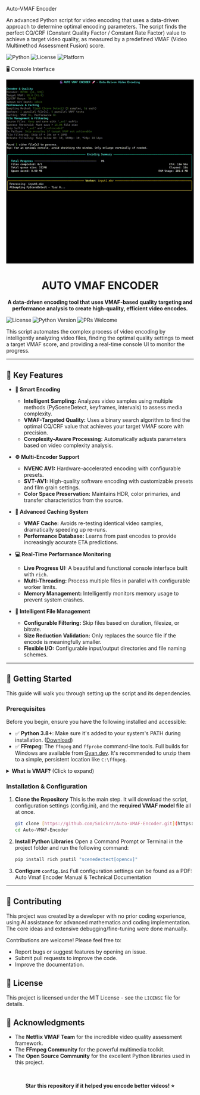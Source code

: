 Auto-VMAF Encoder

An advanced Python script for video encoding that uses a data-driven approach to determine optimal encoding parameters. The script finds the perfect CQ/CRF (Constant Quality Factor / Constant Rate Factor) value to achieve a target video quality, as measured by a predefined VMAF (Video Multimethod Assessment Fusion) score.



![Python](https://img.shields.io/static/v1?label=Python&message=v3.8%2B&color=blue)
![License](https://img.shields.io/static/v1?label=License&message=MIT&color=green)
![Platform](https://img.shields.io/static/v1?label=Platform&message=Windows&color=blue)



🖥️ Console Interface

![Demo GIF](images/DemoUncached.gif)  

<div align="center">

# AUTO VMAF ENCODER

**A data-driven encoding tool that uses VMAF-based quality targeting and performance analysis to create high-quality, efficient video encodes.**

</div>

![License](https://img.shields.io/badge/license-MIT-green)
![Python Version](https://img.shields.io/badge/python-3.8+-blue)
![PRs Welcome](https://img.shields.io/badge/PRs-welcome-brightgreen.svg)

This script automates the complex process of video encoding by intelligently analyzing video files, finding the optimal quality settings to meet a target VMAF score, and providing a real-time console UI to monitor the progress.

---

## 🎯 Key Features

* **🧠 Smart Encoding**
    * **Intelligent Sampling:** Analyzes video samples using multiple methods (PySceneDetect, keyframes, intervals) to assess media complexity.
    * **VMAF-Targeted Quality:** Uses a binary search algorithm to find the optimal CQ/CRF value that achieves your target VMAF score with precision.
    * **Complexity-Aware Processing:** Automatically adjusts parameters based on video complexity analysis.

* **⚙️ Multi-Encoder Support**
    * **NVENC AV1:** Hardware-accelerated encoding with configurable presets.
    * **SVT-AV1:** High-quality software encoding with customizable presets and film grain settings.
    * **Color Space Preservation:** Maintains HDR, color primaries, and transfer characteristics from the source.

* **🚀 Advanced Caching System**
    * **VMAF Cache:** Avoids re-testing identical video samples, dramatically speeding up re-runs.
    * **Performance Database:** Learns from past encodes to provide increasingly accurate ETA predictions.

* **💻 Real-Time Performance Monitoring**
    * **Live Progress UI:** A beautiful and functional console interface built with `rich`.
    * **Multi-Threading:** Process multiple files in parallel with configurable worker limits.
    * **Memory Management:** Intelligently monitors memory usage to prevent system crashes.

* **📂 Intelligent File Management**
    * **Configurable Filtering:** Skip files based on duration, filesize, or bitrate.
    * **Size Reduction Validation:** Only replaces the source file if the encode is meaningfully smaller.
    * **Flexible I/O:** Configurable input/output directories and file naming schemes.

---

## 🚀 Getting Started

This guide will walk you through setting up the script and its dependencies.

### Prerequisites

Before you begin, ensure you have the following installed and accessible:

* ✅ **Python 3.8+**: Make sure it's added to your system's PATH during installation. ([Download](https://python.org/downloads/))
* ✅ **FFmpeg**: The `ffmpeg` and `ffprobe` command-line tools. Full builds for Windows are available from [Gyan.dev](https://www.gyan.dev/ffmpeg/builds/). It's recommended to unzip them to a simple, persistent location like `C:\ffmpeg`.

<details>
  <summary><strong>What is VMAF?</strong> (Click to expand)</summary>
  
  Video Multimethod Assessment Fusion (VMAF) is a perceptual video quality metric developed by Netflix. It uses a machine-learning model to predict subjective video quality more accurately than traditional metrics like PSNR or SSIM. It has become an industry standard for optimizing video encoding to ensure the best viewing experience for a given bandwidth. This script leverages VMAF to make intelligent, quality-based encoding decisions.
</details>

### Installation & Configuration

1.  **Clone the Repository**
    This is the main step. It will download the script, configuration settings (config.ini), and the **required VMAF model file** all at once.
    ```bash
    git clone [https://github.com/Snickrr/Auto-VMAF-Encoder.git](https://github.com/Snickrr/Auto-VMAF-Encoder.git)
    cd Auto-VMAF-Encoder
    ```

2.  **Install Python Libraries**
    Open a Command Prompt or Terminal in the project folder and run the following command:
    ```bash
    pip install rich psutil "scenedectect[opencv]"
    ```

3.  **Configure `config.ini`**
    Full configuration settings can be found as a PDF: Auto Vmaf Encoder Manual & Technical Documentation

---

## 🤝 Contributing

This project was created by a developer with no prior coding experience, using AI assistance for advanced mathematics and coding implementation. The core ideas and extensive debugging/fine-tuning were done manually.

Contributions are welcome! Please feel free to:
* Report bugs or suggest features by opening an issue.
* Submit pull requests to improve the code.
* Improve the documentation.

## 📄 License

This project is licensed under the MIT License - see the `LICENSE` file for details.

## 🙏 Acknowledgments
* The **Netflix VMAF Team** for the incredible video quality assessment framework.
* The **FFmpeg Community** for the powerful multimedia toolkit.
* The **Open Source Community** for the excellent Python libraries used in this project.

<br>
<div align="center">

**Star this repository if it helped you encode better videos! ⭐**

</div>



